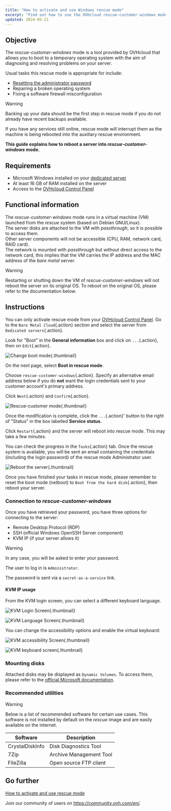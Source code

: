 ```yaml
---
title: "How to activate and use Windows rescue mode"
excerpt: "Find out how to use the OVHcloud rescue-customer-windows mode to troubleshoot your dedicated server"
updated: 2024-05-21
---
```


## Objective

The *rescue-customer-windows* mode is a tool provided by OVHcloud that allows you to boot to a temporary operating system with the aim of diagnosing and resolving problems on your server.

Usual tasks this rescue mode is appropriate for include:

- [Resetting the administrator password](/pages/bare_metal_cloud/dedicated_servers/changing-admin-password-on-windows)
- Repairing a broken operating system
- Fixing a software firewall misconfiguration

> [!warning]
>
> Backing up your data should be the first step in rescue mode if you do not already have recent backups available.
>
> If you have any services still online, rescue mode will interrupt them as the machine is being rebooted into the auxiliary rescue environment.
>

**This guide explains how to reboot a server into *rescue-customer-windows* mode.**

## Requirements

- Microsoft Windows installed on your [dedicated server](/links/bare-metal/bare-metal)
- At least 16 GB of RAM installed on the server
- Access to the [OVHcloud Control Panel](/links/manager)

## Functional information

The *rescue-customer-windows* mode runs in a virtual machine (VM) launched from the *rescue* system (based on Debian GNU/Linux).<br>
The server disks are attached to the VM with *passthrough*, so it is possible to access them.<br>
Other server components will not be accessible (CPU, RAM, network card, RAID card).<br>
The network is mounted with *passthrough* but without direct access to the network card, this implies that the VM carries the IP address and the MAC address of the *bare metal* server.

> [!warning]
>
> Restarting or shutting down the VM of *rescue-customer-windows* will not reboot the server on its original OS.
> To reboot on the original OS, please refer to the documentation below.

## Instructions

You can only activate rescue mode from your [OVHcloud Control Panel](/links/manager). Go to the `Bare Metal Cloud`{.action} section and select the server from `Dedicated servers`{.action}.

Look for "Boot" in the **General information** box and click on `...`{.action}, then on `Edit`{.action}.

![Change boot mode](images/rescue-mode-001.png){.thumbnail}

On the next page, select **Boot in rescue mode**.

Choose `rescue-customer-windows`{.action}. Specify an alternative email address below if you do **not** want the login credentials sent to your customer account's primary address.

Click `Next`{.action} and `Confirm`{.action}.

![Rescue-customer mode](images/manager-rescue-windows-menu.png){.thumbnail}

Once the modification is complete, click the `...`{.action}' button to the right of "Status" in the box labelled **Service status**.

Click `Restart`{.action} and the server will reboot into rescue mode. This may take a few minutes.

You can check the progress in the `Tasks`{.action} tab. Once the rescue system is available, you will be sent an email containing the credentials (including the login password) of the rescue mode Administrator user.

![Reboot the server](images/rescue-mode-02.png){.thumbnail}

Once you have finished your tasks in rescue mode, please remember to reset the boot mode (netboot) to `Boot from the hard disk`{.action}, then reboot your server.

### Connection to *rescue-customer-windows*

Once you have retrieved your password, you have three options for connecting to the server:

- Remote Desktop Protocol (RDP)
- SSH (official Windows OpenSSH Server component)
- KVM IP (if your server allows it)

> [!warning]
>
> In any case, you will be asked to enter your password.
>
> The user to log in is `Administrator`.
>
> The password is sent via a `secret-as-a-service` link.

#### KVM IP usage

From the KVM login screen, you can select a different keyboard language.

![KVM Login Screen](images/rescue-kvm-login-screen.png){.thumbnail}

![KVM Language Screen](images/rescue-kvm-login-language.png){.thumbnail}

You can change the accessibility options and enable the virtual keyboard:

![KVM accessibility Screen](images/rescue-kvm-login-accessibility.png){.thumbnail}

![KVM keyboard screen](images/rescue-kvm-login-keyboard.png){.thumbnail}

### Mounting disks

Attached disks may be displayed as `Dynamic Volumes`. To access them, please refer to the [official Microsoft documentation](https://learn.microsoft.com/en-us/troubleshoot/windows-server/backup-and-storage/troubleshoot-disk-management#a-dynamic-disks-status-is-foreign).

### Recommended utilities

> [!warning]
>
> Below is a list of recommended software for certain use cases.
> This software is not installed by default on the *rescue* image and are easily available on the internet.

| Software | Description |
| --- | --- |
| CrystalDiskInfo | Disk Diagnostics Tool |
| 7Zip | Archive Management Tool |
| FileZilla | Open source FTP client |

## Go further

[How to activate and use rescue mode](/pages/bare_metal_cloud/dedicated_servers/rescue_mode)

Join our community of users on <https://community.ovh.com/en/>.
